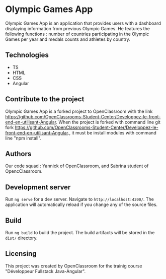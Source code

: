 # Olympic Games App

Olympic Games App is an application that provides users with a dashboard displaying information from previous Olympic Games.
He features the following functions :  number of countries participating in the Olympic Games per year and medals counts and athletes by country. 

## Technologies
- TS
- HTML
- CSS
- Angular

## Contribute to the project

Olympic Games App is a forked project to OpenClassroom with the link https://github.com/OpenClassrooms-Student-Center/Developpez-le-front-end-en-utilisant-Angular.
When the project is forked with command line git fork https://github.com/OpenClassrooms-Student-Center/Developpez-le-front-end-en-utilisant-Angular., it must be install modules with command line "npm install".

## Authors

Our code squad : Yannick of OpenClassroom, and Sabrina student of OpencClassroom. 

## Development server

Run `ng serve` for a dev server. Navigate to `http://localhost:4200/`. The application will automatically reload if you change any of the source files.

## Build

Run `ng build` to build the project. The build artifacts will be stored in the `dist/` directory.

## Licensing 
This project was created by OpenClassroom for the trainig course "Développeur Fullstack Java-Angular".


